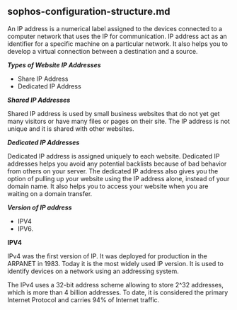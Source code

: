 ## sophos-configuration-structure.md

An IP address is a numerical label assigned to the devices connected to a computer network that uses the IP for communication. IP address act as an identifier for a specific machine on a particular network. It also helps you to develop a virtual connection between a destination and a source.

_**Types of Website IP Addresses**_

* Share IP Address
* Dedicated IP Address

_**Shared IP Addresses**_

Shared IP address is used by small business websites that do not yet get many visitors or have many files or pages on their site. The IP address is not unique and it is shared with other websites.

_**Dedicated IP Addresses**_

Dedicated IP address is assigned uniquely to each website. Dedicated IP addresses helps you avoid any potential backlists because of bad behavior from others on your server. The dedicated IP address also gives you the option of pulling up your website using the IP address alone, instead of your domain name. It also helps you to access your website when you are waiting on a domain transfer.

_**Version of IP address**_

 * IPV4
 * IPV6.

**IPV4**

IPv4 was the first version of IP. It was deployed for production in the ARPANET in 1983. Today it is the most widely used IP version. It is used to identify devices on a network using an addressing system.

The IPv4 uses a 32-bit address scheme allowing to store 2^32 addresses, which is more than 4 billion addresses. To date, it is considered the primary Internet Protocol and carries 94% of Internet traffic.
